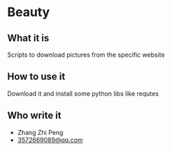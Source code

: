 # Beauty

## What it is
Scripts to download pictures from the specific website
## How to use it
Download it and install some python libs like requtes
## Who write it 
- Zhang Zhi Peng
- 3572669089@qq.com